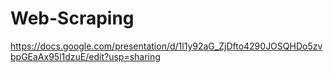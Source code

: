# Web-Scraping


https://docs.google.com/presentation/d/1l1y92aG_ZjDfto4290JOSQHDo5zvbpGEaAx95l1dzuE/edit?usp=sharing
